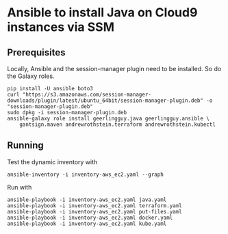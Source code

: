 # Ansible to install Java on Cloud9 instances via SSM

## Prerequisites

Locally, Ansible and the session-manager plugin need to be installed.
So do the Galaxy roles.

```shell
pip install -U ansible boto3
curl "https://s3.amazonaws.com/session-manager-downloads/plugin/latest/ubuntu_64bit/session-manager-plugin.deb" -o "session-manager-plugin.deb"
sudo dpkg -i session-manager-plugin.deb
ansible-galaxy role install geerlingguy.java geerlingguy.ansible \
    gantsign.maven andrewrothstein.terraform andrewrothstein.kubectl 
```

## Running

Test the dynamic inventory with

``` shell
ansible-inventory -i inventory-aws_ec2.yaml --graph
```

Run with 

```shell
ansible-playbook -i inventory-aws_ec2.yaml java.yaml
ansible-playbook -i inventory-aws_ec2.yaml terraform.yaml
ansible-playbook -i inventory-aws_ec2.yaml put-files.yaml
ansible-playbook -i inventory-aws_ec2.yaml docker.yaml
ansible-playbook -i inventory-aws_ec2.yaml kube.yaml
```
